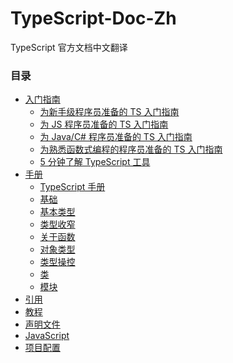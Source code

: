 # TypeScript-Doc-Zh
TypeScript 官方文档中文翻译

### 目录

* [入门指南]()
  * [为新手级程序员准备的 TS 入门指南]()
  * [为 JS 程序员准备的 TS 入门指南]()
  * [为 Java/C# 程序员准备的 TS 入门指南]()
  * [为熟悉函数式编程的程序员准备的 TS 入门指南]()
  * [5 分钟了解 TypeScript 工具]()
* [手册]()
  * [TypeScript 手册]()
  * [基础]()
  * [基本类型]()
  * [类型收窄]()
  * [关于函数]()
  * [对象类型]()
  * [类型操控]()
  * [类]()
  * [模块]()
* [引用]()
* [教程]()
* [声明文件]()
* [JavaScript]()
* [项目配置]()

